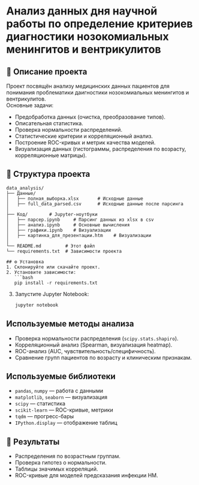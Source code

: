 # Анализ данных дня научной работы по определение критериев диагностики нозокомиальных менингитов и вентрикулитов

## 📌 Описание проекта
Проект посвящён анализу медицинских данных пациентов для понимания проблематики даигностики нозокомиальных менингитов и вентрикулитов.  
Основные задачи:
- Предобработка данных (очистка, преобразование типов).
- Описательная статистика.
- Проверка нормальности распределений.
- Статистические критерии и корреляционный анализ.
- Построение ROC-кривых и метрик качества моделей.
- Визуализация данных (гистограммы, распределения по возрасту, корреляционные матрицы).

## 📂 Структура проекта
```
data_analysis/
├── Данные/
│   ├── полная_выборка.xlsx       # Исходные данные
│   ├── full_data_parsed.csv      # Исходные данные после парсинга 
│
├── Код/        # Jupyter-ноутбуки
│   ├── парсер.ipynb     # Парсинг данных из xlsx в csv
│   ├── анализ.ipynb     # Основные вычисления
│   ├── графики.ipynb    # Визуализации
│   ├── картинка_для_презентации.htm    # Визуализации
│
└── README.md         # Этот файл
└── requirements.txt  # Зависимости проекта

## ⚙️ Установка
1. Склонируйте или скачайте проект.  
2. Установите зависимости:
   ```bash
   pip install -r requirements.txt
````

3. Запустите Jupyter Notebook:
   ```bash
   jupyter notebook
   ```

## Используемые методы анализа

* Проверка нормальности распределения (`scipy.stats.shapiro`).
* Корреляционный анализ (Spearman, визуализация heatmap).
* ROC-анализ (AUC, чувствительность/специфичность).
* Сравнение групп пациентов по возрасту и клиническим признакам.

## Используемые библиотеки

* `pandas`, `numpy` — работа с данными
* `matplotlib`, `seaborn` — визуализация
* `scipy` — статистика
* `scikit-learn` — ROC-кривые, метрики
* `tqdm` — прогресс-бары
* `IPython.display` — отображение таблиц

## 🚀 Результаты

* Распределения по возрастным группам.
* Проверка гипотез о нормальности.
* Таблицы значимых корреляций.
* ROC-кривые для моделей предсказания инфекции НМ.
